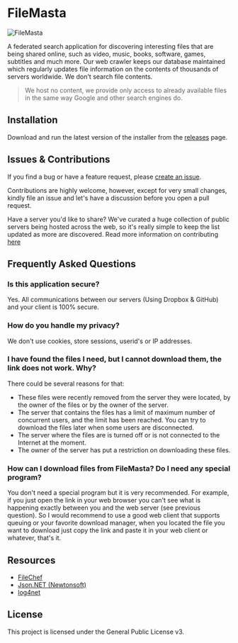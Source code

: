 # FileMasta

![FileMasta](https://github.com/HerbL27/FileMasta/blob/master/Screenshots/screenshot1.png?raw=true)

A federated search application for discovering interesting files that are being shared online, such as video, music, books, software, games, subtitles and much more. Our web crawler keeps our database maintained which regularly updates file information on the contents of thousands of servers worldwide. We don't search file contents.

>We host no content, we provide only access to already available files in the same way Google and other search engines do.

## Installation
Download and run the latest version of the installer from the [releases](https://github.com/HerbL27/FileMasta/releases/latest) page.

## Issues & Contributions
If you find a bug or have a feature request, please [create an issue](https://github.com/HerbL27/FileMasta/releases/new).

Contributions are highly welcome, however, except for very small changes, kindly file an issue and let's have a discussion before you open a pull request.

Have a server you'd like to share? We've curated a huge collection of public servers being hosted across the web, so it's really simple to keep the list updated as more are discovered. Read more information on contributing [here](https://github.com/HerbL27/FileMasta/blob/master/Public/README.md)

## Frequently Asked Questions
### Is this application secure?
Yes. All communications between our servers (Using Dropbox & GitHub) and your client is 100% secure.

### How do you handle my privacy?
We don't use cookies, store sessions, userid's or IP addresses.

### I have found the files I need, but I cannot download them, the link does not work. Why?
There could be several reasons for that:
* These files were recently removed from the server they were located, by the owner of the files or by the owner of the server. 
* The server that contains the files has a limit of maximum number of concurrent users, and the limit has been reached. You can try to download the files later when some users are disconnected. 
* The server where the files are is turned off or is not connected to the Internet at the moment.
* The owner of the server has put a restriction on downloading these files.

### How can I download files from FileMasta? Do I need any special program?
You don't need a special program but it is very recommended. For example, if you just open the link in your web browser you can't see what is happening exactly between you and the web server (see previous question). So I would recommend to use a good web client that supports queuing or your favorite download manager, when you located the file you want to download just copy the link and paste it in your web client or whatever, that's it.

## Resources
* [FileChef](https://filechef.com/searches)
* [Json.NET (Newtonsoft)](https://newtonsoft.com/json)
* [log4net](https://logging.apache.org/log4net/)

## License
This project is licensed under the General Public License v3.